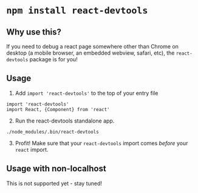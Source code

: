 # `npm install react-devtools`

## Why use this?
If you need to debug a react page somewhere other than Chrome on desktop (a
mobile browser, an embedded webview, safari, etc), the `react-devtools`
package is for you!

## Usage
1. Add `import 'react-devtools'` to the top of your entry file
```
import 'react-devtools'
import React, {Component} from 'react'
```

2. Run the react-devtools standalone app.
```
./node_modules/.bin/react-devtools
```

3. Profit!
Make sure that your `react-devtools` import comes *before* your `react`
import.

## Usage with non-localhost
This is not supported yet - stay tuned!
